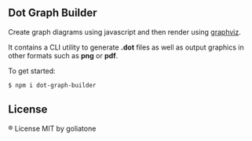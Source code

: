 ## Dot Graph Builder

Create graph diagrams using javascript and then render using [graphviz](http://www.graphviz.org).

It contains a CLI utility to generate **.dot** files as well as output graphics in other formats such as **png** or **pdf**.

To get started:

```
$ npm i dot-graph-builder
```

## License
® License MIT by goliatone
